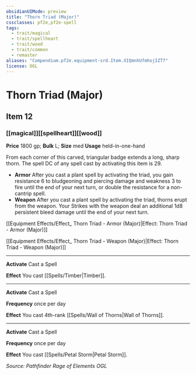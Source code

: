 ```yaml
---
obsidianUIMode: preview
title: "Thorn Triad (Major)"
cssclasses: pf2e,pf2e-spell
tags:
  - trait/magical
  - trait/spellheart
  - trait/wood
  - trait/common
  - remaster
aliases: "Compendium.pf2e.equipment-srd.Item.XIQmnhUfmhojIZT7"
license: OGL
---
```

# Thorn Triad (Major)
## Item 12
### [[magical]][[spellheart]][[wood]]


**Price** 1800 gp; 
**Bulk** L; **Size** med
**Usage** held-in-one-hand

From each corner of this carved, triangular badge extends a long, sharp thorn. The spell DC of any spell cast by activating this item is 29.

*   **Armor** After you cast a plant spell by activating the triad, you gain resistance 6 to bludgeoning and piercing damage and weakness 3 to fire until the end of your next turn, or double the resistance for a non-cantrip spell.
*   **Weapon** After you cast a plant spell by activating the triad, thorns erupt from the weapon. Your Strikes with the weapon deal an additional 1d8 persistent bleed damage until the end of your next turn.

[[Equipment Effects/Effect_ Thorn Triad - Armor (Major)|Effect: Thorn Triad - Armor (Major)]]

[[Equipment Effects/Effect_ Thorn Triad - Weapon (Major)|Effect: Thorn Triad - Weapon (Major)]]

* * *

**Activate** Cast a Spell

**Effect** You cast [[Spells/Timber|Timber]].

* * *

**Activate** Cast a Spell

**Frequency** once per day

**Effect** You cast 4th-rank [[Spells/Wall of Thorns|Wall of Thorns]].

* * *

**Activate** Cast a Spell

**Frequency** once per day

**Effect** You cast [[Spells/Petal Storm|Petal Storm]].

*Source: Pathfinder Rage of Elements*
*OGL*